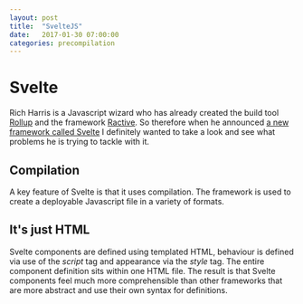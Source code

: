 ```yaml
---
layout: post
title:  "SvelteJS"
date:   2017-01-30 07:00:00
categories: precompilation
---
```

# Svelte

Rich Harris is a Javascript wizard who has already created the build tool [Rollup](https://github.com/rollup/rollup) and the framework [Ractive](https://github.com/ractivejs/ractive). So therefore when he announced [a new framework called Svelte](https://svelte.technology/) I definitely wanted to take a look and see what problems he is trying to tackle with it.

## Compilation

A key feature of Svelte is that it uses compilation. The framework is used to create a deployable Javascript file in a variety of formats.

## It's just HTML

Svelte components are defined using templated HTML, behaviour is defined via use of the *script* tag and appearance via the *style* tag. The entire component definition sits within one HTML file. The result is that Svelte components feel much more comprehensible than other frameworks that are more abstract and use their own syntax for definitions.
